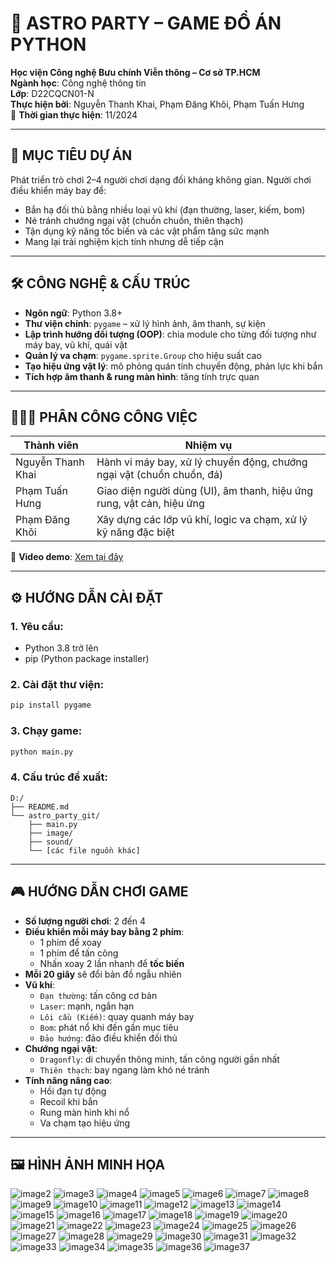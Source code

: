 
# 🚀 ASTRO PARTY – GAME ĐỒ ÁN PYTHON

**Học viện Công nghệ Bưu chính Viễn thông – Cơ sở TP.HCM**  
**Ngành học**: Công nghệ thông tin  
**Lớp**: D22CQCN01-N  
**Thực hiện bởi**: Nguyễn Thanh Khai, Phạm Đăng Khôi, Phạm Tuấn Hưng  
📅 **Thời gian thực hiện**: 11/2024  

---

## 🎯 MỤC TIÊU DỰ ÁN

Phát triển trò chơi 2–4 người chơi dạng đối kháng không gian. Người chơi điều khiển máy bay để:
- Bắn hạ đối thủ bằng nhiều loại vũ khí (đạn thường, laser, kiếm, bom)
- Né tránh chướng ngại vật (chuồn chuồn, thiên thạch)
- Tận dụng kỹ năng tốc biến và các vật phẩm tăng sức mạnh
- Mang lại trải nghiệm kịch tính nhưng dễ tiếp cận

---

## 🛠️ CÔNG NGHỆ & CẤU TRÚC

- **Ngôn ngữ**: Python 3.8+
- **Thư viện chính**: `pygame` – xử lý hình ảnh, âm thanh, sự kiện
- **Lập trình hướng đối tượng (OOP)**: chia module cho từng đối tượng như máy bay, vũ khí, quái vật
- **Quản lý va chạm**: `pygame.sprite.Group` cho hiệu suất cao
- **Tạo hiệu ứng vật lý**: mô phỏng quán tính chuyển động, phản lực khi bắn
- **Tích hợp âm thanh & rung màn hình**: tăng tính trực quan

---

## 👨‍👨‍👦 PHÂN CÔNG CÔNG VIỆC

| Thành viên          | Nhiệm vụ                                                                 |
|---------------------|--------------------------------------------------------------------------|
| Nguyễn Thanh Khai   | Hành vi máy bay, xử lý chuyển động, chướng ngại vật (chuồn chuồn, đá)    |
| Phạm Tuấn Hưng      | Giao diện người dùng (UI), âm thanh, hiệu ứng rung, vật cản, hiệu ứng    |
| Phạm Đăng Khôi      | Xây dựng các lớp vũ khí, logic va chạm, xử lý kỹ năng đặc biệt           |

🎥 **Video demo**: [Xem tại đây](https://youtu.be/G8xf9Aszqgg?si=oWytsqU3B2Zcm88L)

---

## ⚙️ HƯỚNG DẪN CÀI ĐẶT

### 1. Yêu cầu:
- Python 3.8 trở lên
- pip (Python package installer)

### 2. Cài đặt thư viện:
```bash
pip install pygame
```

### 3. Chạy game:
```bash
python main.py
```

### 4. Cấu trúc đề xuất:
```
D:/
├── README.md
└── astro_party_git/
    ├── main.py
    ├── image/
    ├── sound/
    └── [các file nguồn khác]
```

---

## 🎮 HƯỚNG DẪN CHƠI GAME

- **Số lượng người chơi**: 2 đến 4
- **Điều khiển mỗi máy bay bằng 2 phím**:
  - 1 phím để xoay
  - 1 phím để tấn công
  - Nhấn xoay 2 lần nhanh để **tốc biến**
- **Mỗi 20 giây** sẽ đổi bản đồ ngẫu nhiên
- **Vũ khí**: 
  - `Đạn thường`: tấn công cơ bản
  - `Laser`: mạnh, ngắn hạn
  - `Lôi cầu (Kiếm)`: quay quanh máy bay
  - `Bom`: phát nổ khi đến gần mục tiêu
  - `Đảo hướng`: đảo điều khiển đối thủ
- **Chướng ngại vật**:
  - `Dragonfly`: di chuyển thông minh, tấn công người gần nhất
  - `Thiên thạch`: bay ngang làm khó né tránh
- **Tính năng nâng cao**:
  - Hồi đạn tự động
  - Recoil khi bắn
  - Rung màn hình khi nổ
  - Va chạm tạo hiệu ứng

---

## 🖼️ HÌNH ẢNH MINH HỌA
![image2](astro_party_git/img/image2.png)
![image3](astro_party_git/img/image3.png)
![image4](astro_party_git/img/image4.png)
![image5](astro_party_git/img/image5.png)
![image6](astro_party_git/img/image6.png)
![image7](astro_party_git/img/image7.png)
![image8](astro_party_git/img/image8.png)
![image9](astro_party_git/img/image9.png)
![image10](astro_party_git/img/image10.png)
![image11](astro_party_git/img/image11.png)
![image12](astro_party_git/img/image12.png)
![image13](astro_party_git/img/image13.png)
![image14](astro_party_git/img/image14.png)
![image15](astro_party_git/img/image15.png)
![image16](astro_party_git/img/image16.png)
![image17](astro_party_git/img/image17.png)
![image18](astro_party_git/img/image18.png)
![image19](astro_party_git/img/image19.jpeg)
![image20](astro_party_git/img/image20.png)
![image21](astro_party_git/img/image21.png)
![image22](astro_party_git/img/image22.png)
![image23](astro_party_git/img/image23.png)
![image24](astro_party_git/img/image24.png)
![image25](astro_party_git/img/image25.png)
![image26](astro_party_git/img/image26.png)
![image27](astro_party_git/img/image27.png)
![image28](astro_party_git/img/image28.png)
![image29](astro_party_git/img/image29.png)
![image30](astro_party_git/img/image30.png)
![image31](astro_party_git/img/image31.png)
![image32](astro_party_git/img/image32.png)
![image33](astro_party_git/img/image33.png)
![image34](astro_party_git/img/image34.png)
![image35](astro_party_git/img/image35.png)
![image36](astro_party_git/img/image36.png)
![image37](astro_party_git/img/image37.png)
